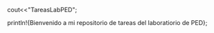 cout<<"TareasLabPED";



println!{Bienvenido a mi repositorio de tareas del laboratiorio de PED};


